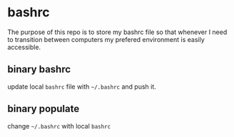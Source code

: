 # bashrc
The purpose of this repo is to store my bashrc file so that whenever I need to transition between computers my prefered environment is easily accessible.

## binary bashrc
update local `bashrc` file with `~/.bashrc` and push it.

## binary populate
change `~/.bashrc` with local `bashrc`
